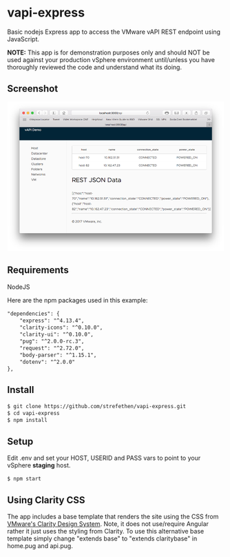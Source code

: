 # vapi-express
Basic nodejs Express app to access the VMware vAPI REST endpoint using JavaScript.

**NOTE:** This app is for demonstration purposes only and should NOT be used against your production vSphere environment until/unless you have thoroughly reviewed the code and understand what its doing.

## Screenshot

![Sample /host API call](/sample.png?raw=true "Optional Title")

## Requirements
NodeJS

Here are the npm packages used in this example:

    "dependencies": {
        "express": "^4.13.4",
        "clarity-icons": "^0.10.0",
        "clarity-ui": "^0.10.0",
        "pug": "^2.0.0-rc.3",
        "request": "^2.72.0",
        "body-parser": "^1.15.1",
        "dotenv": "^2.0.0"
    },

## Install

    $ git clone https://github.com/strefethen/vapi-express.git
    $ cd vapi-express
    $ npm install

## Setup
Edit .env and set your HOST, USERID and PASS vars to point to your vSphere **staging** host.

    $ npm start

## Using Clarity CSS
The app includes a base template that renders the site using the CSS from [VMware's Clarity Design System](https://clarity.design). Note, it does not use/require Angular rather it just uses the styling from Clarity. To use this alternative base template simply change "extends base" to "extends claritybase" in home.pug and api.pug.
